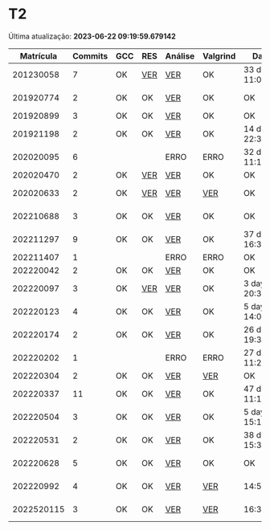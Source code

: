 # T2
Última atualização: **2023-06-22 09:19:59.679142**

|  Matrícula | Commits | GCC |  RES |  Análise |  Valgrind |  Data |  Duração | 
|---|---|---|---|---|---|---|---|
|  201230058 |  7 |  OK |  [VER](./relatorios/201230058/T2/resposta.txt) |   [VER](./relatorios/201230058/T2/report.html) |  OK |  33 days, 11:02:28 |  34 days, 20:33:45 | 
|  201920774 |  2 |  OK |  OK |   [VER](./relatorios/201920774/T2/report.html) |  OK |  OK |  1 day, 12:48:22 | 
|  201920899 |  3 |  OK |  OK |   [VER](./relatorios/201920899/T2/report.html) |  OK |  OK |  21:31:26 | 
|  201921198 |  2 |  OK |  OK |   [VER](./relatorios/201921198/T2/report.html) |  OK |  14 days, 22:37:07 |  0:02:19 | 
|  202020095 |  6 |   |   |   ERRO |  ERRO |  32 days, 11:16:37 |  34 days, 14:13:41 | 
|  202020470 |  2 |  OK |  [VER](./relatorios/202020470/T2/resposta.txt) |   [VER](./relatorios/202020470/T2/report.html) |  OK |  OK |  0:01:30 | 
|  202020633 |  2 |  OK |  [VER](./relatorios/202020633/T2/resposta.txt) |   [VER](./relatorios/202020633/T2/report.html) |  [VER](./relatorios/202020633/T2/valgrind.txt) |  OK |  7 days, 4:19:36 | 
|  202210688 |  3 |  OK |  OK |   [VER](./relatorios/202210688/T2/report.html) |  OK |  OK |  4 days, 12:27:54 | 
|  202211297 |  9 |  OK |  OK |   [VER](./relatorios/202211297/T2/report.html) |  OK |  37 days, 16:34:57 |  41 days, 4:39:59 | 
|  202211407 |  1 |   |   |   ERRO |  ERRO |  OK |  nada | 
|  202220042 |  2 |  OK |  OK |   [VER](./relatorios/202220042/T2/report.html) |  OK |  OK |  23:03:03 | 
|  202220097 |  3 |  OK |  [VER](./relatorios/202220097/T2/resposta.txt) |   [VER](./relatorios/202220097/T2/report.html) |  OK |  3 days, 20:35:19 |  4 days, 3:34:00 | 
|  202220123 |  4 |  OK |  OK |   [VER](./relatorios/202220123/T2/report.html) |  OK |  5 days, 14:07:33 |  7 days, 21:08:25 | 
|  202220174 |  2 |  OK |  OK |   [VER](./relatorios/202220174/T2/report.html) |  OK |  26 days, 19:35:11 |  0:01:25 | 
|  202220202 |  1 |   |   |   ERRO |  ERRO |  27 days, 11:20:02 |  nada | 
|  202220304 |  2 |  OK |  OK |   [VER](./relatorios/202220304/T2/report.html) |  [VER](./relatorios/202220304/T2/valgrind.txt) |  OK |  0:21:28 | 
|  202220337 |  11 |  OK |  OK |   [VER](./relatorios/202220337/T2/report.html) |  OK |  47 days, 11:10:17 |  50 days, 23:16:48 | 
|  202220504 |  3 |  OK |  OK |   [VER](./relatorios/202220504/T2/report.html) |  OK |  5 days, 15:17:31 |  8 days, 19:01:28 | 
|  202220531 |  2 |  OK |  OK |   [VER](./relatorios/202220531/T2/report.html) |  OK |  38 days, 15:37:13 |  35 days, 4:31:41 | 
|  202220628 |  5 |  OK |  OK |   [VER](./relatorios/202220628/T2/report.html) |  OK |  OK |  8 days, 23:30:51 | 
|  202220992 |  4 |  OK |  OK |   [VER](./relatorios/202220992/T2/report.html) |  [VER](./relatorios/202220992/T2/valgrind.txt) |  14:59:36 |  2 days, 5:27:35 | 
|  2022520115 |  3 |  OK |  OK |   [VER](./relatorios/2022520115/T2/report.html) |  [VER](./relatorios/2022520115/T2/valgrind.txt) |  16:35:23 |  1 day, 19:50:46 | 
